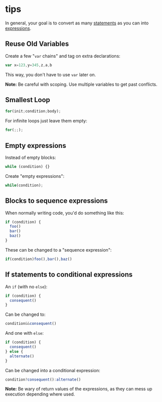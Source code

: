 # tips

In general, your goal is to convert as many [statements](https://github.com/estree/estree/blob/master/es5.md#statements) as you can into [expressions](https://github.com/estree/estree/blob/master/es5.md#expressions).

## Reuse Old Variables

Create a few "`var` chains" and tag on extra declarations:

```js
var x=123,y=345,z,a,b
```

This way, you don't have to use `var` later on.

**Note:** Be careful with scoping.  Use multiple variables to get past conflicts.

## Smallest Loop

```js
for(init;condition;body);
```

For infinite loops just leave them empty:

```js
for(;;);
```

## Empty expressions

Instead of empty blocks:

```js
while (condition) {}
```

Create "empty expressions":

```js
while(condition);
```

## Blocks to sequence expressions

When normally writing code, you'd do something like this:

```js
if (condition) {
  foo()
  bar()
  baz()
}
```

These can be changed to a "sequence expression":

```js
if(condition)foo(),bar(),baz() 
```

## If statements to conditional expressions

An `if` (with no `else`):

```js
if (condition) {
  consequent()
}
```

Can be changed to:

```js
condition&&consequent()
```

And one with `else`:

```js
if (condition) {
  consequent()
} else {
  alternate()
}
```

Can be changed into a conditional expression:

```js
condition?consequent():alternate()
```

**Note:** Be wary of return values of the expressions, as they can mess up execution depending where used.
